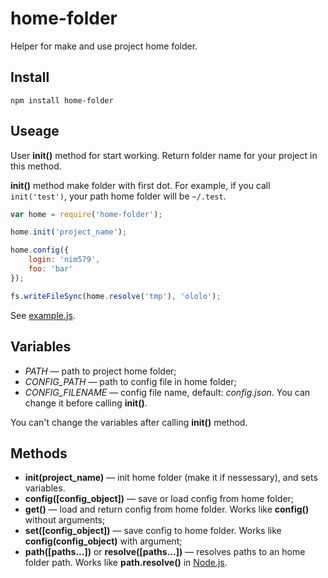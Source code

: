 # home-folder

Helper for make and use project home folder.

## Install

```
npm install home-folder
```

## Useage

User **init()** method for start working. Return folder name for your project in this method.

**init()** method make folder with first dot. For example, if you call `init('test')`, your path home folder will be `~/.test`.

```js
var home = require('home-folder');

home.init('project_name');

home.config({
    login: 'nim579',
    foo: 'bar'
});

fs.writeFileSync(home.resolve('tmp'), 'ololo');
```

See [example.js](example.js).

## Variables
* *PATH* — path to project home folder;
* *CONFIG_PATH* — path to config file in home folder;
* *CONFIG_FILENAME* — config file name, default: *config.json*. You can change it before calling **init()**.

You can't change the variables after calling **init()** method.

## Methods
* **init(project_name)** — init home folder (make it if nessessary), and sets variables.
* **config([config_object])** — save or load config from home folder;
* **get()** — load and return config from home folder. Works like **config()** without arguments;
* **set([config_object])** — save config to home folder. Works like **config(config_object)** with argument;
* **path([paths...])** or **resolve([paths...])** — resolves paths to an home folder path. Works like **path.resolve()** in [Node.js](https://nodejs.org/dist/latest-v4.x/docs/api/path.html#path_path_resolve_from_to).
